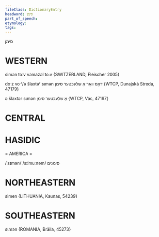```yaml
---
fileClass: DictionaryEntry
headword: סימן
part_of_speech: 
etymology: 
tags: 
---
```

סימן

WESTERN
========

simən toːv vəmazəl to:v {SWITZERLAND, Fleischer 2005}

doˑz voˑʳ/ə šlaxtəʳ sɩmən דאָס וואָר אַ שלעכטער סימן {WTCP, Dunajská Streda, 47179}

ə šlaxtər sɩmən אַ שלעכטער סימן {WTCP, Vác, 47197}

CENTRAL
========

HASIDIC
=======
= AMERICA = 

/ˈsɪmən/
/sɪˈmuːnəm/ סימנים

NORTHEASTERN
==============

simen {LITHUANIA, Kaunas, 54239}

SOUTHEASTERN
==============

sɩmən {ROMANIA, Brăila, 45273}
